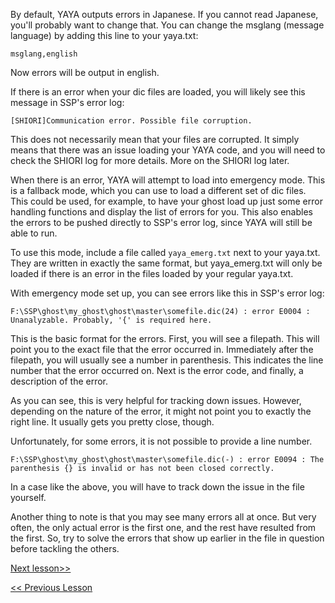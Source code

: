 By default, YAYA outputs errors in Japanese. If you cannot read Japanese, you'll probably want to change that. You can change the msglang (message language) by adding this line to your yaya.txt:

```
msglang,english
```

Now errors will be output in english.

If there is an error when your dic files are loaded, you will likely see this message in SSP's error log:

```
[SHIORI]Communication error. Possible file corruption.
```

This does not necessarily mean that your files are corrupted. It simply means that there was an issue loading your YAYA code, and you will need to check the SHIORI log for more details. More on the SHIORI log later.

When there is an error, YAYA will attempt to load into emergency mode. This is a fallback mode, which you can use to load a different set of dic files. This could be used, for example, to have your ghost load up just some error handling functions and display the list of errors for you. This also enables the errors to be pushed directly to SSP's error log, since YAYA will still be able to run.

To use this mode, include a file called `yaya_emerg.txt` next to your yaya.txt. They are written in exactly the same format, but yaya_emerg.txt will only be loaded if there is an error in the files loaded by your regular yaya.txt.

With emergency mode set up, you can see errors like this in SSP's error log:

```
F:\SSP\ghost\my_ghost\ghost\master\somefile.dic(24) : error E0004 : Unanalyzable. Probably, '{' is required here.
```

This is the basic format for the errors. First, you will see a filepath. This will point you to the exact file that the error occurred in. Immediately after the filepath, you will usually see a number in parenthesis. This indicates the line number that the error occurred on. Next is the error code, and finally, a description of the error.

As you can see, this is very helpful for tracking down issues. However, depending on the nature of the error, it might not point you to exactly the right line. It usually gets you pretty close, though.

Unfortunately, for some errors, it is not possible to provide a line number.

```
F:\SSP\ghost\my_ghost\ghost\master\somefile.dic(-) : error E0094 : The parenthesis {} is invalid or has not been closed correctly.
```

In a case like the above, you will have to track down the issue in the file yourself.

Another thing to note is that you may see many errors all at once. But very often, the only actual error is the first one, and the rest have resulted from the first. So, try to solve the errors that show up earlier in the file in question before tackling the others.

[Next lesson>>](https://github.com/Zichqec/YAYA_Fundamentals/blob/main/Module%200%20-%20Overview/X%20-%20Footnotes.md)

[<< Previous Lesson](https://github.com/Zichqec/YAYA_Fundamentals/blob/main/Module%200%20-%20Overview/02%20-%20Initial%20Setup.md)
